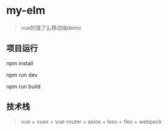 # my-elm

> vue的饿了么移动端demo

## 项目运行

npm install

npm run dev

npm run build

## 技术栈

> vue + vuex + vue-router + axios + less + flex + webpack
